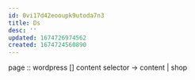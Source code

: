 ```yaml
---
id: 0vi17d42eooupk9utoda7n3
title: Ds
desc: ''
updated: 1674726974562
created: 1674724560890
---
```


page :: wordpress
  [] content selector -> content | shop